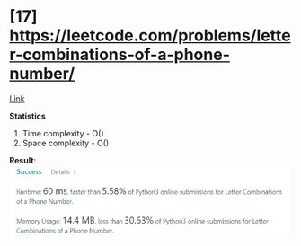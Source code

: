 # [17] https://leetcode.com/problems/letter-combinations-of-a-phone-number/

[Link](https://leetcode.com/problems/letter-combinations-of-a-phone-number/)

**Statistics**

1. Time complexity - O()
2. Space complexity - O()

**Result**:  
![Result image](https://github.com/SanjampreetSingh/PP/blob/master/LeetCode/03.%20Recursion/02.%20Letter%20Combinations%20of%20a%20Phone%20Number/image.jpg)
